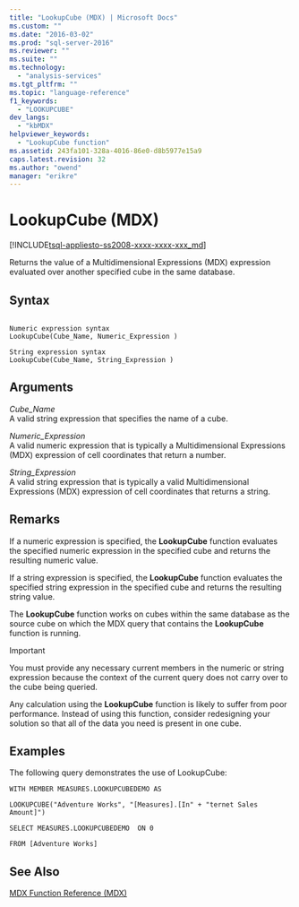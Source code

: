 ```yaml
---
title: "LookupCube (MDX) | Microsoft Docs"
ms.custom: ""
ms.date: "2016-03-02"
ms.prod: "sql-server-2016"
ms.reviewer: ""
ms.suite: ""
ms.technology: 
  - "analysis-services"
ms.tgt_pltfrm: ""
ms.topic: "language-reference"
f1_keywords: 
  - "LOOKUPCUBE"
dev_langs: 
  - "kbMDX"
helpviewer_keywords: 
  - "LookupCube function"
ms.assetid: 243fa101-328a-4016-86e0-d8b5977e15a9
caps.latest.revision: 32
ms.author: "owend"
manager: "erikre"
---
```

# LookupCube (MDX)
[!INCLUDE[tsql-appliesto-ss2008-xxxx-xxxx-xxx_md](../database-engine/configure/windows/includes/tsql-appliesto-ss2008-xxxx-xxxx-xxx-md.md)]

  Returns the value of a Multidimensional Expressions (MDX) expression evaluated over another specified cube in the same database.  
  
## Syntax  
  
```  
  
Numeric expression syntax  
LookupCube(Cube_Name, Numeric_Expression )  
  
String expression syntax  
LookupCube(Cube_Name, String_Expression )  
```  
  
## Arguments  
 *Cube_Name*  
 A valid string expression that specifies the name of a cube.  
  
 *Numeric_Expression*  
 A valid numeric expression that is typically a Multidimensional Expressions (MDX) expression of cell coordinates that return a number.  
  
 *String_Expression*  
 A valid string expression that is typically a valid Multidimensional Expressions (MDX) expression of cell coordinates that returns a string.  
  
## Remarks  
 If a numeric expression is specified, the **LookupCube** function evaluates the specified numeric expression in the specified cube and returns the resulting numeric value.  
  
 If a string expression is specified, the **LookupCube** function evaluates the specified string expression in the specified cube and returns the resulting string value.  
  
 The **LookupCube** function works on cubes within the same database as the source cube on which the MDX query that contains the **LookupCube** function is running.  
  
> [!IMPORTANT]  
>  You must provide any necessary current members in the numeric or string expression because the context of the current query does not carry over to the cube being queried.  
  
 Any calculation using the **LookupCube** function is likely to suffer from poor performance. Instead of using this function, consider redesigning your solution so that all of the data you need is present in one cube.  
  
## Examples  
 The following query demonstrates the use of LookupCube:  
  
 `WITH MEMBER MEASURES.LOOKUPCUBEDEMO AS`  
  
 `LOOKUPCUBE("Adventure Works", "[Measures].[In" + "ternet Sales Amount]")`  
  
 `SELECT MEASURES.LOOKUPCUBEDEMO  ON 0`  
  
 `FROM [Adventure Works]`  
  
## See Also  
 [MDX Function Reference &#40;MDX&#41;](../mdx/mdx-function-reference-mdx.md)  
  
  